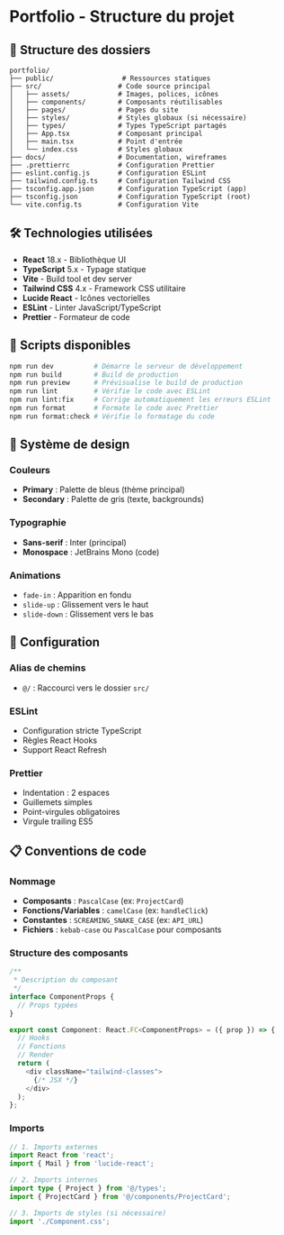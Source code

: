 # Portfolio - Structure du projet

## 📁 Structure des dossiers

```
portfolio/
├── public/                 # Ressources statiques
├── src/                   # Code source principal
│   ├── assets/            # Images, polices, icônes
│   ├── components/        # Composants réutilisables
│   ├── pages/             # Pages du site
│   ├── styles/            # Styles globaux (si nécessaire)
│   ├── types/             # Types TypeScript partagés
│   ├── App.tsx            # Composant principal
│   ├── main.tsx           # Point d'entrée
│   └── index.css          # Styles globaux
├── docs/                  # Documentation, wireframes
├── .prettierrc            # Configuration Prettier
├── eslint.config.js       # Configuration ESLint
├── tailwind.config.ts     # Configuration Tailwind CSS
├── tsconfig.app.json      # Configuration TypeScript (app)
├── tsconfig.json          # Configuration TypeScript (root)
└── vite.config.ts         # Configuration Vite
```

## 🛠️ Technologies utilisées

- **React** 18.x - Bibliothèque UI
- **TypeScript** 5.x - Typage statique
- **Vite** - Build tool et dev server
- **Tailwind CSS** 4.x - Framework CSS utilitaire
- **Lucide React** - Icônes vectorielles
- **ESLint** - Linter JavaScript/TypeScript
- **Prettier** - Formateur de code

## 📝 Scripts disponibles

```bash
npm run dev          # Démarre le serveur de développement
npm run build        # Build de production
npm run preview      # Prévisualise le build de production
npm run lint         # Vérifie le code avec ESLint
npm run lint:fix     # Corrige automatiquement les erreurs ESLint
npm run format       # Formate le code avec Prettier
npm run format:check # Vérifie le formatage du code
```

## 🎨 Système de design

### Couleurs

- **Primary** : Palette de bleus (thème principal)
- **Secondary** : Palette de gris (texte, backgrounds)

### Typographie

- **Sans-serif** : Inter (principal)
- **Monospace** : JetBrains Mono (code)

### Animations

- `fade-in` : Apparition en fondu
- `slide-up` : Glissement vers le haut
- `slide-down` : Glissement vers le bas

## 🔧 Configuration

### Alias de chemins

- `@/` : Raccourci vers le dossier `src/`

### ESLint

- Configuration stricte TypeScript
- Règles React Hooks
- Support React Refresh

### Prettier

- Indentation : 2 espaces
- Guillemets simples
- Point-virgules obligatoires
- Virgule trailing ES5

## 📋 Conventions de code

### Nommage

- **Composants** : `PascalCase` (ex: `ProjectCard`)
- **Fonctions/Variables** : `camelCase` (ex: `handleClick`)
- **Constantes** : `SCREAMING_SNAKE_CASE` (ex: `API_URL`)
- **Fichiers** : `kebab-case` ou `PascalCase` pour composants

### Structure des composants

```typescript
/**
 * Description du composant
 */
interface ComponentProps {
  // Props typées
}

export const Component: React.FC<ComponentProps> = ({ prop }) => {
  // Hooks
  // Fonctions
  // Render
  return (
    <div className="tailwind-classes">
      {/* JSX */}
    </div>
  );
};
```

### Imports

```typescript
// 1. Imports externes
import React from 'react';
import { Mail } from 'lucide-react';

// 2. Imports internes
import type { Project } from '@/types';
import { ProjectCard } from '@/components/ProjectCard';

// 3. Imports de styles (si nécessaire)
import './Component.css';
```
